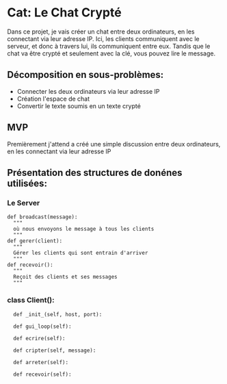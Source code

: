 # Cat: Le Chat Crypté

Dans ce projet, je vais créer un chat entre deux ordinateurs, en les connectant via leur adresse IP. Ici, les clients communiquent avec le serveur, et donc à travers lui, ils communiquent entre eux. Tandis que le chat va être crypté et seulement avec la clé, vous pouvez lire le message. 

## Décomposition en sous-problèmes:

- Connecter les deux ordinateurs via leur adresse IP
- Création l'espace de chat
- Convertir le texte soumis en un texte crypté


## MVP
Premièrement j'attend a créé une simple discussion entre deux ordinateurs, en les connectant via leur adresse IP


## Présentation des structures de donénes utilisées:

### Le Server

```
def broadcast(message):
  """
  où nous envoyons le message à tous les clients
  """
def gerer(client):
  """
  Gérer les clients qui sont entrain d'arriver
  """
def recevoir():
  """
  Reçoit des clients et ses messages
  """

```
### class Client():

```
  def _init_(self, host, port):
  
  def gui_loop(self):
  
  def ecrire(self):
  
  def cripter(self, message):
  
  def arreter(self):
  
  def recevoir(self):
```
